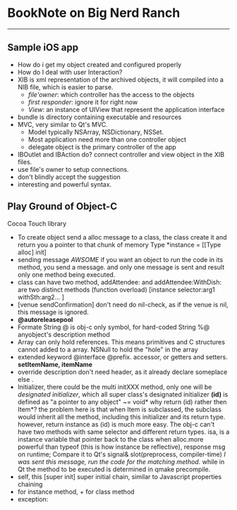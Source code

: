 # BookNote on Big Nerd Ranch 
---
## Sample iOS app
- How do i get my object created and configured properly
- How do I deal with user Interaction?
- XIB is xml representation of the archived objects, it will compiled into a NIB file, which is easier to parse.
	- _file'owner_: which controller has the access to the objects
	- _first responder_: ignore it for right now
	- _View_: an instance of UIView that represent the application interface
- bundle is directory containing executable and resources
- MVC, very similar to Qt's MVC.
	- Model typically NSArray, NSDictionary, NSSet.
	- Most application need more than one controller object
	- delegate object is the primary controller of the app
- IBOutlet and IBAction do? connect controller and view object in the XIB files.
- use file's owner to setup connections.
- don't blindly accept the suggestion
- interesting and powerful syntax.

## Play Ground of Object-C
Cocoa Touch library

- To create object send a alloc message to a class, the class create it and return you a pointer to that chunk of memory
   Type *instance = [[Type alloc] init]
- sending message _AWSOME_ if you want an object to run the code in its method, you send a message. and only one message is sent and result only one method being executed.
- class can have two method, addAttendee: and addAttendee:WithDish: are two distinct methods (function overload) 
  [instance selector:arg1 withSth:arg2... ]
- [venue sendConfirmation] don't need do nil-check, as if the venue is nil, this message is ignored.
- **@autoreleasepool**
- Formate String
   @ is obj-c only symbol, for hard-coded String
   %@ anyobject's description method
- Array can only hold references. This means primitives and C structures cannot added to a array. NSNull to hold the "hole" in the array
- extended keyword @interface @prefix.  accessor, or getters and setters. **setItemName, itemName**
- override description don't need header, as it already declare someplace else .
- Initializer, there could be the multi initXXX method, only one will be _designated initializer_, which all super class's designated initializer
   **(id)** is defined as "a pointer to any object" ~= void*
   why return (id) rather then Item*? the problem here is that when Item is subclassed, the subclass would inherit all the method, including this initializer and its return type. however, return instance as (id) is much more easy. The obj-c can't have two methods with same selector and different return types.
   isa, is a instance variable that pointer back to the class when alloc.more powerful than typeof (this is how instance be reflective), response msg on runtime; Compare it to Qt's signal& slot(preprocess, compiler-time)
   _I was sent this message, run the code for the matching method._ while in Qt the method to be executed is determined in qmake precompile.
- self, this
   [super init] super initial chain, similar to Javascript properties chaining 
- for instance method, + for class method
- exception: 





